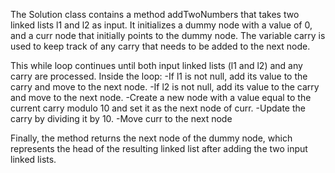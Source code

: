 The Solution class contains a method addTwoNumbers that takes two linked lists l1 and l2 as input. It initializes a dummy node with a value of 0, and a curr node that initially points to the dummy node. The variable carry is used to keep track of any carry that needs to be added to the next node.

This while loop continues until both input linked lists (l1 and l2) and any carry are processed. Inside the loop:
    -If l1 is not null, add its value to the carry and move to the next node.
    -If l2 is not null, add its value to the carry and move to the next node.
    -Create a new node with a value equal to the current carry modulo 10 and set it as the next node of curr.
    -Update the carry by dividing it by 10.
    -Move curr to the next node

Finally, the method returns the next node of the dummy node, which represents the head of the resulting linked list after adding the two input linked lists.